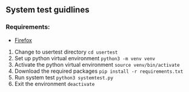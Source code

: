 ## System test guidlines

### Requirements:

- [Firefox](https://www.mozilla.org/en-US/firefox/new/)

1. Change to usertest directory `cd usertest`
2. Set up python virtual environment `python3 -m venv venv`
3. Activate the python virtual environment `source venv/bin/activate`
4. Download the required packages `pip install -r requirements.txt`
5. Run system test `python3 systemtest.py`
6. Exit the environment `deactivate`